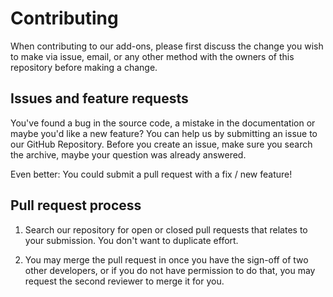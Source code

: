 # Contributing

When contributing to our add-ons, please first discuss the change you wish
to make via issue, email, or any other method with the owners of this repository
before making a change.

## Issues and feature requests

You've found a bug in the source code, a mistake in the documentation or maybe
you'd like a new feature? You can help us by submitting an issue to our
GitHub Repository. Before you create an issue, make sure you search
the archive, maybe your question was already answered.

Even better: You could submit a pull request with a fix / new feature!

## Pull request process

1. Search our repository for open or closed pull requests that relates
   to your submission. You don't want to duplicate effort.

1. You may merge the pull request in once you have the sign-off of two other
   developers, or if you do not have permission to do that, you may request
   the second reviewer to merge it for you.
